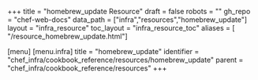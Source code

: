 +++
title = "homebrew_update Resource"
draft = false
robots = ""
gh_repo = "chef-web-docs"
data_path = ["infra","resources","homebrew_update"]
layout = "infra_resource"
toc_layout = "infra_resource_toc"
aliases = [ "/resource_homebrew_update.html"]

[menu]
  [menu.infra]
    title = "homebrew_update"
    identifier = "chef_infra/cookbook_reference/resources/homebrew_update"
    parent = "chef_infra/cookbook_reference/resources"
+++

<!-- The contents of this page are automatically generated from the homebrew_update.yaml file in the data directory. -->
<!-- To suggest a change, edit the https://github.com/chef/chef/blob/main/lib/chef/resource/homebrew_update.rb file
      and submit a pull request to the https://github.com/chef/chef repository. -->
